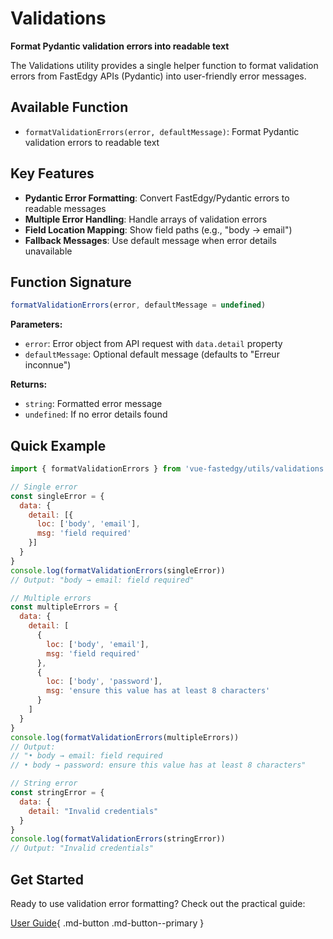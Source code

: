 # Validations

**Format Pydantic validation errors into readable text**

The Validations utility provides a single helper function to format validation errors from FastEdgy APIs (Pydantic) into user-friendly error messages.

## Available Function

- `formatValidationErrors(error, defaultMessage)`: Format Pydantic validation errors to readable text

## Key Features

- **Pydantic Error Formatting**: Convert FastEdgy/Pydantic errors to readable messages
- **Multiple Error Handling**: Handle arrays of validation errors
- **Field Location Mapping**: Show field paths (e.g., "body → email")
- **Fallback Messages**: Use default message when error details unavailable

## Function Signature

```javascript
formatValidationErrors(error, defaultMessage = undefined)
```

**Parameters:**
- `error`: Error object from API request with `data.detail` property
- `defaultMessage`: Optional default message (defaults to "Erreur inconnue")

**Returns:**
- `string`: Formatted error message
- `undefined`: If no error details found

## Quick Example

```javascript
import { formatValidationErrors } from 'vue-fastedgy/utils/validations'

// Single error
const singleError = {
  data: {
    detail: [{
      loc: ['body', 'email'],
      msg: 'field required'
    }]
  }
}
console.log(formatValidationErrors(singleError))
// Output: "body → email: field required"

// Multiple errors
const multipleErrors = {
  data: {
    detail: [
      {
        loc: ['body', 'email'],
        msg: 'field required'
      },
      {
        loc: ['body', 'password'],
        msg: 'ensure this value has at least 8 characters'
      }
    ]
  }
}
console.log(formatValidationErrors(multipleErrors))
// Output:
// "• body → email: field required
// • body → password: ensure this value has at least 8 characters"

// String error
const stringError = {
  data: {
    detail: "Invalid credentials"
  }
}
console.log(formatValidationErrors(stringError))
// Output: "Invalid credentials"
```

## Get Started

Ready to use validation error formatting? Check out the practical guide:

[User Guide](guide.md){ .md-button .md-button--primary }
